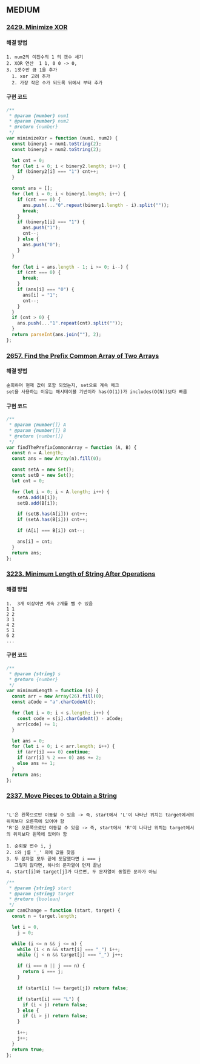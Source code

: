 <!-- # EASY
--- -->

## MEDIUM

### [2429. Minimize XOR](https://leetcode.com/problems/minimize-xor/submissions/1509456404/?envType=daily-question&envId=2025-01-15)

#### 해결 방법

```
1. num2의 이진수의 1 의 갯수 세기
2. XOR 연산  1 1, 0 0 -> 0,
3. 1갯수만 큼 1을 추가
  1. xor 고려 추가
  2. 가장 작은 수가 되도록 뒤에서 부터 추가
```

#### 구현 코드

```javascript
/**
 * @param {number} num1
 * @param {number} num2
 * @return {number}
 */
var minimizeXor = function (num1, num2) {
  const binery1 = num1.toString(2);
  const binery2 = num2.toString(2);

  let cnt = 0;
  for (let i = 0; i < binery2.length; i++) {
    if (binery2[i] === "1") cnt++;
  }

  const ans = [];
  for (let i = 0; i < binery1.length; i++) {
    if (cnt === 0) {
      ans.push(..."0".repeat(binery1.length - i).split(""));
      break;
    }
    if (binery1[i] === "1") {
      ans.push("1");
      cnt--;
    } else {
      ans.push("0");
    }
  }

  for (let i = ans.length - 1; i >= 0; i--) {
    if (cnt === 0) {
      break;
    }
    if (ans[i] === "0") {
      ans[i] = "1";
      cnt--;
    }
  }
  if (cnt > 0) {
    ans.push(..."1".repeat(cnt).split(""));
  }
  return parseInt(ans.join(""), 2);
};
```

### [2657. Find the Prefix Common Array of Two Arrays](https://leetcode.com/problems/find-the-prefix-common-array-of-two-arrays/description/?envType=daily-question&envId=2025-01-14)

#### 해결 방법

```
순회하며 현재 값이 포함 되었는지, set으로 계속 체크
set을 사용하는 이유는 해시테이블 기반이라 has(O(1))가 includes(O(N))보다 빠름
```

#### 구현 코드

```javascript
/**
 * @param {number[]} A
 * @param {number[]} B
 * @return {number[]}
 */
var findThePrefixCommonArray = function (A, B) {
  const n = A.length;
  const ans = new Array(n).fill(0);

  const setA = new Set();
  const setB = new Set();
  let cnt = 0;

  for (let i = 0; i < A.length; i++) {
    setA.add(A[i]);
    setB.add(B[i]);

    if (setB.has(A[i])) cnt++;
    if (setA.has(B[i])) cnt++;

    if (A[i] === B[i]) cnt--;

    ans[i] = cnt;
  }
  return ans;
};
```

### [3223. Minimum Length of String After Operations](https://leetcode.com/problems/minimum-length-of-string-after-operations/description/?envType=daily-question&envId=2025-01-13)

#### 해결 방법

```
1.  3개 이상이면 계속 2개를 뺄 수 있음
1 1
2 2
3 1
4 2
5 1
6 2
...
```

#### 구현 코드

```javascript
/**
 * @param {string} s
 * @return {number}
 */
var minimumLength = function (s) {
  const arr = new Array(26).fill(0);
  const aCode = "a".charCodeAt();

  for (let i = 0; i < s.length; i++) {
    const code = s[i].charCodeAt() - aCode;
    arr[code] += 1;
  }

  let ans = 0;
  for (let i = 0; i < arr.length; i++) {
    if (arr[i] === 0) continue;
    if (arr[i] % 2 === 0) ans += 2;
    else ans += 1;
  }
  return ans;
};
```

### [2337. Move Pieces to Obtain a String](https://leetcode.com/problems/move-pieces-to-obtain-a-string/description/)

```

'L'은 왼쪽으로만 이동할 수 있음 -> 즉, start에서 'L'이 나타난 위치는 target에서의 위치보다 오른쪽에 있어야 함
'R'은 오른쪽으로만 이동할 수 있음 -> 즉, start에서 'R'이 나타난 위치는 target에서의 위치보다 왼쪽에 있어야 함

1. 순회할 변수 i, j
2. i와 j를 '_' 외에 값을 찾음
3. 두 문자열 모두 끝에 도달했다면 i === j
   그렇지 않다면, 하나의 문자열이 먼저 끝남
4. start[i]와 target[j]가 다르면, 두 문자열이 동일한 문자가 아님
```

```javascript
/**
 * @param {string} start
 * @param {string} target
 * @return {boolean}
 */
var canChange = function (start, target) {
  const n = target.length;

  let i = 0,
    j = 0;

  while (i <= n && j <= n) {
    while (i < n && start[i] === "_") i++;
    while (j < n && target[j] === "_") j++;

    if (i === n || j === n) {
      return i === j;
    }

    if (start[i] !== target[j]) return false;

    if (start[i] === "L") {
      if (i < j) return false;
    } else {
      if (i > j) return false;
    }

    i++;
    j++;
  }
  return true;
};
```
